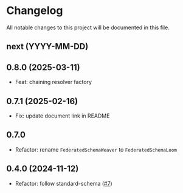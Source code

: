 # Changelog

All notable changes to this project will be documented in this file.

## next (YYYY-MM-DD)

## 0.8.0 (2025-03-11)

- Feat: chaining resolver factory
  
## 0.7.1 (2025-02-16)

- Fix: update document link in README

## 0.7.0

- Refactor: rename `FederatedSchemaWeaver` to `FederatedSchemaLoom`

## 0.4.0 (2024-11-12)

- Refactor: follow standard-schema ([#7](https://github.com/modevol-com/gqloom/pull/7))

